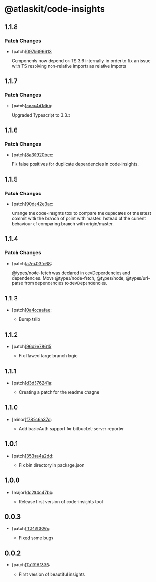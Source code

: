 # @atlaskit/code-insights

## 1.1.8

### Patch Changes

- [patch][097b696613](https://bitbucket.org/atlassian/atlaskit-mk-2/commits/097b696613):

  Components now depend on TS 3.6 internally, in order to fix an issue with TS resolving non-relative imports as relative imports

## 1.1.7

### Patch Changes

- [patch][ecca4d1dbb](https://bitbucket.org/atlassian/atlaskit-mk-2/commits/ecca4d1dbb):

  Upgraded Typescript to 3.3.x

## 1.1.6

### Patch Changes

- [patch][8a30920bec](https://bitbucket.org/atlassian/atlaskit-mk-2/commits/8a30920bec):

  Fix false positives for duplicate dependencies in code-insights.

## 1.1.5

### Patch Changes

- [patch][90de42e3ac](https://bitbucket.org/atlassian/atlaskit-mk-2/commits/90de42e3ac):

  Change the code-insights tool to compare the duplicates of the latest commit with the branch of point with master. Instead of the current behaviour of comparing branch with origin/master.

## 1.1.4

### Patch Changes

- [patch][a7e403fc68](https://bitbucket.org/atlassian/atlaskit-mk-2/commits/a7e403fc68):

  @types/node-fetch was declared in devDependencies and dependencies. Move @types/node-fetch, @types/node, @types/url-parse from dependencies to devDependencies.

## 1.1.3

- [patch][0a4ccaafae](https://bitbucket.org/atlassian/atlaskit-mk-2/commits/0a4ccaafae):

  - Bump tslib

## 1.1.2

- [patch][96d9e78615](https://bitbucket.org/atlassian/atlaskit-mk-2/commits/96d9e78615):

  - Fix flawed targetbranch logic

## 1.1.1

- [patch][d3d376241a](https://bitbucket.org/atlassian/atlaskit-mk-2/commits/d3d376241a):

  - Creating a patch for the readme chagne

## 1.1.0

- [minor][f782c6a37d](https://bitbucket.org/atlassian/atlaskit-mk-2/commits/f782c6a37d):

  - Add basicAuth support for bitbucket-server reporter

## 1.0.1

- [patch][353aa4a2dd](https://bitbucket.org/atlassian/atlaskit-mk-2/commits/353aa4a2dd):

  - Fix bin directory in package.json

## 1.0.0

- [major][dc294c47bb](https://bitbucket.org/atlassian/atlaskit-mk-2/commits/dc294c47bb):

  - Release first version of code-insights tool

## 0.0.3

- [patch][ff246f306c](https://bitbucket.org/atlassian/atlaskit-mk-2/commits/ff246f306c):

  - Fixed some bugs

## 0.0.2

- [patch][7a1316f335](https://bitbucket.org/atlassian/atlaskit-mk-2/commits/7a1316f335):

  - First version of beautiful insights
